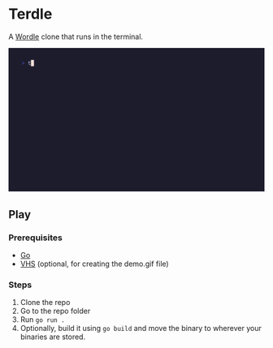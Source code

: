 # Terdle

A [Wordle](https://www.nytimes.com/games/wordle/index.html) clone that runs in the terminal.

![A game of Wordle in the terminal, powered by Terdle](demo.gif)

## Play

### Prerequisites
- [Go](https://go.dev)
- [VHS](https://github.com/charmbracelet/vhs) (optional, for creating the demo.gif file)

### Steps

1. Clone the repo
2. Go to the repo folder
3. Run `go run .`
4. Optionally, build it using `go build` and move the binary to wherever your binaries are stored.

